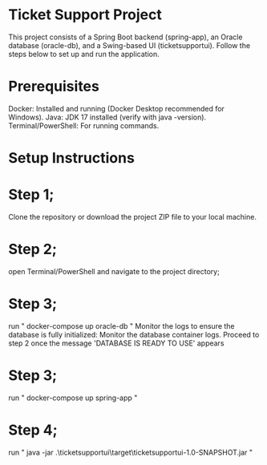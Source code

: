 
# Ticket Support Project
This project consists of a Spring Boot backend (spring-app), an Oracle database (oracle-db), and a Swing-based UI (ticketsupportui). Follow the steps below to set up and run the application.

# Prerequisites
Docker: Installed and running (Docker Desktop recommended for Windows).
Java: JDK 17 installed (verify with java -version).
Terminal/PowerShell: For running commands.

# Setup Instructions
# Step 1;
Clone the repository or download the project ZIP file to your local machine.

# Step 2;
open Terminal/PowerShell and navigate to the project directory;

# Step 3;
run " docker-compose up oracle-db "
Monitor the logs to ensure the database is fully initialized:
Monitor the database container logs. Proceed to step 2 once the message 'DATABASE IS READY TO USE' appears

# Step 3;
run " docker-compose up spring-app "

# Step 4;
run " java -jar .\ticketsupportui\target\ticketsupportui-1.0-SNAPSHOT.jar "
